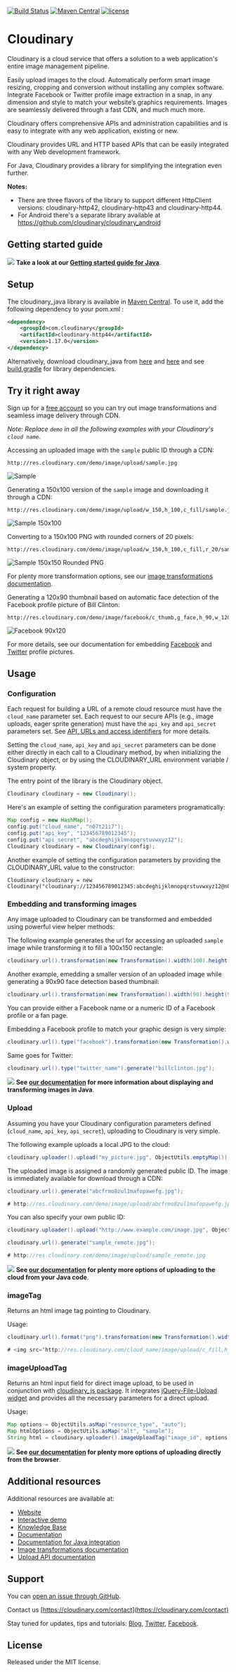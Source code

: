 [![Build Status](https://travis-ci.org/cloudinary/cloudinary_java.svg?branch=master)](https://travis-ci.org/cloudinary/cloudinary_java)
[![Maven Central](https://img.shields.io/maven-central/v/com.cloudinary/cloudinary-core.svg)](http://search.maven.org/#search%7Cga%7C1%7Cg%3Acom.cloudinary)
[![license](https://img.shields.io/github/license/cloudinary/cloudinary_js.svg?maxAge=2592000)]()

Cloudinary
==========

Cloudinary is a cloud service that offers a solution to a web application's entire image management pipeline. 

Easily upload images to the cloud. Automatically perform smart image resizing, cropping and conversion without installing any complex software. 
Integrate Facebook or Twitter profile image extraction in a snap, in any dimension and style to match your website’s graphics requirements. 
Images are seamlessly delivered through a fast CDN, and much much more. 

Cloudinary offers comprehensive APIs and administration capabilities and is easy to integrate with any web application, existing or new.


Cloudinary provides URL and HTTP based APIs that can be easily integrated with any Web development framework. 

For Java, Cloudinary provides a library for simplifying the integration even further.

**Notes:** 

* There are three flavors of the library to support different HttpClient versions: cloudinary-http42, cloudinary-http43 and cloudinary-http44. 
* For Android there's a separate library available at https://github.com/cloudinary/cloudinary_android

## Getting started guide
![](https://res.cloudinary.com/cloudinary/image/upload/see_more_bullet.png)  **Take a look at our [Getting started guide for Java](https://cloudinary.com/documentation/java_integration#getting_started_guide)**.

## Setup ######################################################################

The cloudinary_java library is available in [Maven Central](https://repo1.maven.org/maven2/com/cloudinary/). To use it, add the following dependency to your pom.xml :

```xml
<dependency>
    <groupId>com.cloudinary</groupId>
    <artifactId>cloudinary-http44</artifactId>
    <version>1.17.0</version>
</dependency>
```

Alternatively, download cloudinary_java from [here](https://repo1.maven.org/maven2/com/cloudinary/cloudinary-core/1.17.0/cloudinary-core-1.17.0.jar) and [here](https://repo1.maven.org/maven2/com/cloudinary/cloudinary-http44/1.17.0/cloudinary-http44-1.17.0.jar)
and see [build.gradle](https://github.com/cloudinary/cloudinary_java/blob/master/cloudinary-http44/build.gradle) for library dependencies.

## Try it right away

Sign up for a [free account](https://cloudinary.com/users/register/free) so you can try out image transformations and seamless image delivery through CDN.

*Note: Replace `demo` in all the following examples with your Cloudinary's `cloud name`.*  

Accessing an uploaded image with the `sample` public ID through a CDN:

    http://res.cloudinary.com/demo/image/upload/sample.jpg

![Sample](https://res.cloudinary.com/demo/image/upload/w_0.4/sample.jpg "Sample")

Generating a 150x100 version of the `sample` image and downloading it through a CDN:

    http://res.cloudinary.com/demo/image/upload/w_150,h_100,c_fill/sample.jpg

![Sample 150x100](https://res.cloudinary.com/demo/image/upload/w_150,h_100,c_fill/sample.jpg "Sample 150x100")

Converting to a 150x100 PNG with rounded corners of 20 pixels: 

    http://res.cloudinary.com/demo/image/upload/w_150,h_100,c_fill,r_20/sample.png

![Sample 150x150 Rounded PNG](https://res.cloudinary.com/demo/image/upload/w_150,h_100,c_fill,r_20/sample.png "Sample 150x150 Rounded PNG")

For plenty more transformation options, see our [image transformations documentation](http://cloudinary.com/documentation/image_transformations).

Generating a 120x90 thumbnail based on automatic face detection of the Facebook profile picture of Bill Clinton:
 
    http://res.cloudinary.com/demo/image/facebook/c_thumb,g_face,h_90,w_120/billclinton.jpg
    
![Facebook 90x120](https://res.cloudinary.com/demo/image/facebook/c_thumb,g_face,h_90,w_120/billclinton.jpg "Facebook 90x200")

For more details, see our documentation for embedding [Facebook](https://cloudinary.com/documentation/facebook_profile_pictures) and [Twitter](https://cloudinary.com/documentation/twitter_profile_pictures) profile pictures.

## Usage

### Configuration

Each request for building a URL of a remote cloud resource must have the `cloud_name` parameter set. 
Each request to our secure APIs (e.g., image uploads, eager sprite generation) must have the `api_key` and `api_secret` parameters set. 
See [API, URLs and access identifiers](https://cloudinary.com/documentation/solution_overview#account_and_api_setup) for more details.

Setting the `cloud_name`, `api_key` and `api_secret` parameters can be done either directly in each call to a Cloudinary method, 
by when initializing the Cloudinary object, or by using the CLOUDINARY_URL environment variable / system property.

The entry point of the library is the Cloudinary object. 
```java
Cloudinary cloudinary = new Cloudinary();
```

Here's an example of setting the configuration parameters programatically:

```java
Map config = new HashMap();
config.put("cloud_name", "n07t21i7");
config.put("api_key", "123456789012345");
config.put("api_secret", "abcdeghijklmnopqrstuvwxyz12");
Cloudinary cloudinary = new Cloudinary(config);
```

Another example of setting the configuration parameters by providing the CLOUDINARY_URL value to the constructor:

    Cloudinary cloudinary = new Cloudinary("cloudinary://123456789012345:abcdeghijklmnopqrstuvwxyz12@n07t21i7");

### Embedding and transforming images

Any image uploaded to Cloudinary can be transformed and embedded using powerful view helper methods:

The following example generates the url for accessing an uploaded `sample` image while transforming it to fill a 100x150 rectangle:

```java
cloudinary.url().transformation(new Transformation().width(100).height(150).crop("fill")).generate("sample.jpg");
```

Another example, emedding a smaller version of an uploaded image while generating a 90x90 face detection based thumbnail: 

```java
cloudinary.url().transformation(new Transformation().width(90).height(90).crop("thumb").gravity("face")).generate("woman.jpg");
```

You can provide either a Facebook name or a numeric ID of a Facebook profile or a fan page.  
             
Embedding a Facebook profile to match your graphic design is very simple:

```java
cloudinary.url().type("facebook").transformation(new Transformation().width(130).height(130).crop("fill").gravity("north_west")).generate("billclinton.jpg");
```

Same goes for Twitter:

```java
cloudinary.url().type("twitter_name").generate("billclinton.jpg");
```

![](https://res.cloudinary.com/cloudinary/image/upload/see_more_bullet.png) **See [our documentation](https://cloudinary.com/documentation/java_image_manipulation) for more information about displaying and transforming images in Java**.

### Upload

Assuming you have your Cloudinary configuration parameters defined (`cloud_name`, `api_key`, `api_secret`), uploading to Cloudinary is very simple.
    
The following example uploads a local JPG to the cloud: 

```java
cloudinary.uploader().upload("my_picture.jpg", ObjectUtils.emptyMap());
```
        
The uploaded image is assigned a randomly generated public ID. The image is immediately available for download through a CDN:

```java
cloudinary.url().generate("abcfrmo8zul1mafopawefg.jpg");

# http://res.cloudinary.com/demo/image/upload/abcfrmo8zul1mafopawefg.jpg
```

You can also specify your own public ID:    

```java
cloudinary.uploader().upload("http://www.example.com/image.jpg", ObjectUtils.asMap("public_id", "sample_remote"));

cloudinary.url().generate("sample_remote.jpg");

# http://res.cloudinary.com/demo/image/upload/sample_remote.jpg
```

![](https://res.cloudinary.com/cloudinary/image/upload/see_more_bullet.png) **See [our documentation](https://cloudinary.com/documentation/java_image_upload) for plenty more options of uploading to the cloud from your Java code**.        

### imageTag

Returns an html image tag pointing to Cloudinary.

Usage:

```java
cloudinary.url().format("png").transformation(new Transformation().width(100).height(100).crop("fill")).imageTag("sample");

# <img src='http://res.cloudinary.com/cloud_name/image/upload/c_fill,h_100,w_100/sample.png' height='100' width='100'/>
```

### imageUploadTag

Returns an html input field for direct image upload, to be used in conjunction with [cloudinary\_js package](https://github.com/cloudinary/cloudinary_js/). It integrates [jQuery-File-Upload widget](https://github.com/blueimp/jQuery-File-Upload) and provides all the necessary parameters for a direct upload.

Usage:

```java
Map options = ObjectUtils.asMap("resource_type", "auto");
Map htmlOptions = ObjectUtils.asMap("alt", "sample");
String html = cloudinary.uploader().imageUploadTag("image_id", options, htmlOptions);
```

![](https://res.cloudinary.com/cloudinary/image/upload/see_more_bullet.png) **See [our documentation](https://cloudinary.com/documentation/java_image_upload#direct_uploading_from_the_browser) for plenty more options of uploading directly from the browser**.
  
## Additional resources ##########################################################

Additional resources are available at:

* [Website](https://cloudinary.com)
* [Interactive demo](https://demo.cloudinary.com/default)
* [Knowledge Base](https://support.cloudinary.com/hc/en-us) 
* [Documentation](https://cloudinary.com/documentation)
* [Documentation for Java integration](https://cloudinary.com/documentation/java_integration)
* [Image transformations documentation](https://cloudinary.com/documentation/image_transformations)
* [Upload API documentation](https://cloudinary.com/documentation/upload_images)

## Support

You can [open an issue through GitHub](https://github.com/cloudinary/cloudinary_java/issues).

Contact us [https://cloudinary.com/contact](https://cloudinary.com/contact)

Stay tuned for updates, tips and tutorials: [Blog](https://cloudinary.com/blog), [Twitter](https://twitter.com/cloudinary), [Facebook](https://www.facebook.com/Cloudinary).


## License #######################################################################

Released under the MIT license. 

